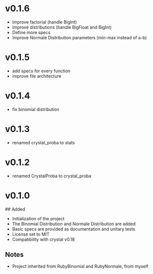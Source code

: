 # v0.1.6
- Improve factorial (handle BigInt)
- Improve distributions (handle BigFloat and BigInt)
- Define more specs
- Improve Normale Distribution parameters (min-max instead of a-b)

# v0.1.5
- add specs for every function
- improve file architecture

# v0.1.4
- fix binomial distribution

# v0.1.3
- renamed crystal_proba to stats

# v0.1.2
- renamed CrystalProba to crystal_proba

# v0.1.0

## Added
- Initialization of the project
- The Binomial Distribution and Normale Distribution are added
- Basic specs are provided as documentation and unitary tests
- License set to MIT
- Compatibility with crystal v0.18

## Notes
- Project inherited from RubyBinomial and RubyNormale, from myself
